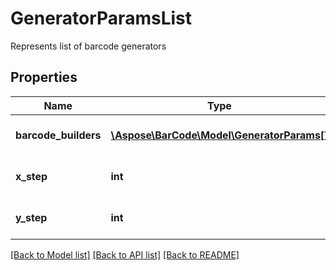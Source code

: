 # GeneratorParamsList

Represents list of barcode generators

## Properties
Name | Type | Description | Notes
---- | ---- | ----------- | -----
**barcode_builders** | [**\Aspose\BarCode\Model\GeneratorParams[]**](GeneratorParams.md) | List of barcode generators | [optional] 
**x_step** | **int** | Shift step according to X axis | 
**y_step** | **int** | Shift step according to Y axis | 

[[Back to Model list]](../../README.md#documentation-for-models) [[Back to API list]](../../README.md#documentation-for-api-endpoints) [[Back to README]](../../README.md)


